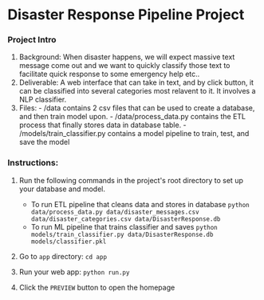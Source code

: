 # Disaster Response Pipeline Project
### Project Intro
1. Background: When disaster happens, we will expect massive text message come out and we want to quickly classify those text to facilitate quick response to some emergency help etc..
2. Deliverable: A web interface that can take in text, and by click button, it can be classified into several categories most relavent to it. It involves a NLP classifier.
3. Files: 
        - /data contains 2 csv files that can be used to create a database, and then train model upon. 
        - /data/process_data.py contains the ETL process that finally stores data in database table.
        - /models/train_classifier.py contains a model pipeline to train, test, and save the model

### Instructions:
1. Run the following commands in the project's root directory to set up your database and model.

    - To run ETL pipeline that cleans data and stores in database
        `python data/process_data.py data/disaster_messages.csv data/disaster_categories.csv data/DisasterResponse.db`
    - To run ML pipeline that trains classifier and saves
        `python models/train_classifier.py data/DisasterResponse.db models/classifier.pkl`

2. Go to `app` directory: `cd app`

3. Run your web app: `python run.py`

4. Click the `PREVIEW` button to open the homepage



